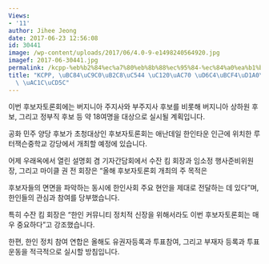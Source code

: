 ```yaml
---
Views:
- '11'
author: Jihee Jeong
date: 2017-06-23 12:56:08
id: 30441
image: /wp-content/uploads/2017/06/4.0-9-e1498240564920.jpg
imagef: 2017-06-30441.jpg
permalink: /kcpp-%eb%b2%84%ec%a7%80%eb%8b%88%ec%95%84-%ec%84%a0%ea%b1%b0-%ed%9b%84%eb%b3%b4%ed%86%a0%eb%a1%a0%ed%9a%8c-%ea%b0%9c%ec%b5%9c/
title: "KCPP, \uBC84\uC9C0\uB2C8\uC544 \uC120\uAC70 \uD6C4\uBCF4\uD1A0\uB860\uD68C\
  \ \uAC1C\uCD5C"
---
```


이번 후보자토론회에는 버지니아 주지사와 부주지사 후보를 비롯해 버지니아 상하원 후보, 그리고 정부직 후보 등 약 18여명을 대상으로 실시될 계획입니다.

공화 민주 양당 후보가 초청대상인 후보자토론회는 애난데일 한인타운 인근에 위치한 루터잭슨중학교 강당에서 개최할 예정에 있습니다.

어제 우래옥에서 열린 설명회 겸 기자간담회에서 수잔 킴 회장과 임소정 행사준비위원장, 그리고 마이클 권 전 회장은 “올해 후보자토론회 개최의 주 목적은

후보자들의 면면을 파악하는 동시에 한인사회 주요 현안을 제대로 전달하는 데 있다”며,한인들의 관심과 참여를 당부했습니다.

특히 수잔 킴 회장은 “한인 커뮤니티 정치적 신장을 위해서라도 이번 후보자토론회는 매우 중요하다”고 강조했습니다.

한편, 한인 정치 참여 연합은 올해도 유권자등록과 투표참여, 그리고 부재자 등록과 투표 운동을 적극적으로 실시할 방침입니다.